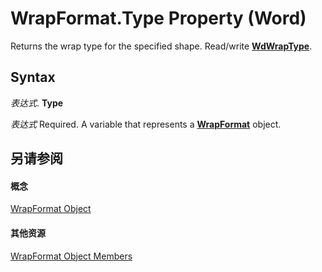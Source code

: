 
# WrapFormat.Type Property (Word)

Returns the wrap type for the specified shape. Read/write  **[WdWrapType](b572e6e5-707e-be2f-afd5-158369ed6e8e.md)**.


## Syntax

 _表达式_. **Type**

 _表达式_ Required. A variable that represents a **[WrapFormat](08396db4-f8e0-12fd-2b9f-3a0a61169ac4.md)** object.


## 另请参阅


#### 概念


[WrapFormat Object](08396db4-f8e0-12fd-2b9f-3a0a61169ac4.md)
#### 其他资源


[WrapFormat Object Members](http://msdn.microsoft.com/library/7e65a038-1d96-5111-ab5e-de50ac2a7c45%28Office.15%29.aspx)